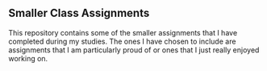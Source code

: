 ## Smaller Class Assignments

This repository contains some of the smaller assignments that I have completed during my studies. The ones I have chosen to include are assignments that I am particularly proud of or ones that I just really enjoyed working on. 
